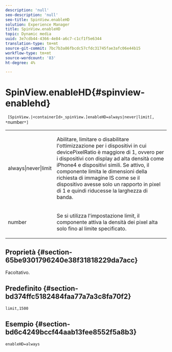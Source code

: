 ```yaml
---
description: 'null'
seo-description: 'null'
seo-title: SpinView.enableHD
solution: Experience Manager
title: SpinView.enableHD
topic: Dynamic media
uuid: 3e7cdb44-4366-4e84-a6c7-c1cf1f5e6344
translation-type: tm+mt
source-git-commit: 7bc7b3a86fbcdc57cfdc31745fae3afc06e44b15
workflow-type: tm+mt
source-wordcount: '83'
ht-degree: 4%

---
```



# SpinView.enableHD{#spinview-enablehd}

` [SpinView.|<containerId>_spinView.]enableHD=always|never|limit[, *`number`*]`

<table id="table_8929B59833DE4E1C89FA4BCF07309809"> 
 <tbody> 
  <tr> 
   <td colname="col1"> <p> <span class="codeph"> always|never|limit</span> </p> </td> 
   <td colname="col2"> <p> Abilitare, limitare o disabilitare l'ottimizzazione per i dispositivi in cui <span class="codeph"> devicePixelRatio</span> è maggiore di <span class="codeph"> 1</span>, ovvero per i dispositivi con display ad alta densità come iPhone4 e dispositivi simili. Se attivo, il componente limita le dimensioni della richiesta di immagine IS come se il dispositivo avesse solo un rapporto in pixel di <span class="codeph"> 1</span> e quindi riducesse la larghezza di banda. </p> </td> 
  </tr> 
  <tr> 
   <td colname="col1"> <p> <span class="codeph"><span class="varname"> number</span></span> </p> </td> 
   <td colname="col2"> <p> Se si utilizza l'impostazione <span class="codeph"> limit</span>, il componente attiva la densità dei pixel alta solo fino al limite specificato. </p> </td> 
  </tr> 
 </tbody> 
</table>

## Proprietà {#section-65be9301796240e38f31818229da7acc}

Facoltativo.

## Predefinito {#section-bd374ffc5182484faa77a7a3c8fa70f2}

`limit,1500`

## Esempio {#section-bd6c4249bccf44aab13fee8552f5a8b3}

`enableHD=always`
